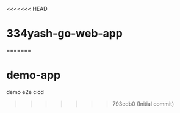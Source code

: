 <<<<<<< HEAD
# 334yash-go-web-app
=======
# demo-app
demo e2e cicd
>>>>>>> 793edb0 (Initial commit)
